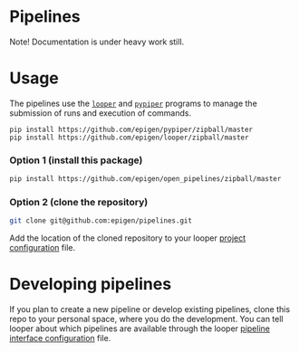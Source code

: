 # Pipelines

Note! Documentation is under heavy work still.

# Usage

The pipelines use the [`looper`](https://github.com/epigen/looper/) and [`pypiper`](https://github.com/epigen/pypiper/) programs to manage the submission of runs and execution of commands.

```
pip install https://github.com/epigen/pypiper/zipball/master
pip install https://github.com/epigen/looper/zipball/master
```

### Option 1 (install this package)

```bash
pip install https://github.com/epigen/open_pipelines/zipball/master

```

### Option 2 (clone the repository)

```bash
git clone git@github.com:epigen/pipelines.git
```

Add the location of the cloned repository to your looper [project configuration](http://looper.readthedocs.io/en/latest/inputs.html#project-config-file) file.

# Developing pipelines

If you plan to create a new pipeline or develop existing pipelines, clone this repo to your personal space, where you do the development.
You can tell looper about which pipelines are available through the looper [pipeline interface configuration](http://looper.readthedocs.io/en/latest/inputs.html#pipeline-interface-yaml) file.
